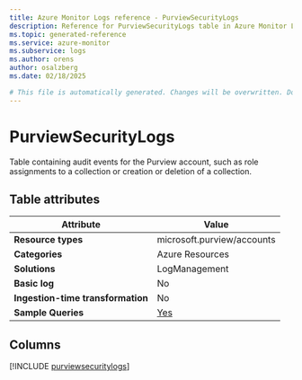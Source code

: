 ```yaml
---
title: Azure Monitor Logs reference - PurviewSecurityLogs
description: Reference for PurviewSecurityLogs table in Azure Monitor Logs.
ms.topic: generated-reference
ms.service: azure-monitor
ms.subservice: logs
ms.author: orens
author: osalzberg
ms.date: 02/18/2025

# This file is automatically generated. Changes will be overwritten. Do not change this file directly.
---
```


# PurviewSecurityLogs

Table containing audit events for the Purview account, such as role assignments to a collection or creation or deletion of a collection.


## Table attributes

|Attribute|Value|
|---|---|
|**Resource types**|microsoft.purview/accounts|
|**Categories**|Azure Resources|
|**Solutions**| LogManagement|
|**Basic log**|No|
|**Ingestion-time transformation**|No|
|**Sample Queries**|[Yes](/azure/azure-monitor/reference/queries/purviewsecuritylogs)|



## Columns
  
[!INCLUDE [purviewsecuritylogs](~/reusable-content/ce-skilling/azure/includes/azure-monitor/reference/tables/purviewsecuritylogs-include.md)]
